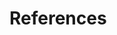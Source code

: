 # References

[^vf]: Foster, Lynn & Haugen, Bob, & et al. (2020, June 6). A vocabulary for the distributed economic networks of the next economy. ValueFlows. https://valueflo.ws/
[^tns]: Cockshott, W. P., & Cottrell, A. (1993). Chapter 8 - The Marketing of Consumer Goods. In Towards a new socialism. Essay, Spokesman.
[^cik]: Wikipedia (2021, August 11). Calculation in kind. https://en.wikipedia.org/w/index.php?title=Calculation_in_kind&direction=next&oldid=1030707980
